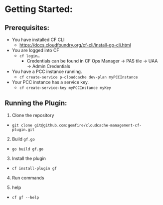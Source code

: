 # Getting Started:

## Prerequisites:
* You have installed CF CLI
    * https://docs.cloudfoundry.org/cf-cli/install-go-cli.html
* You are logged into CF
    * `cf login…`
       * Credentials can be found in CF Ops Manager &rarr; PAS tile &rarr; UAA &rarr; Admin Credentials
* You have a PCC instance running.
    * `cf create-service p-cloudcache dev-plan myPCCInstance`
* Your PCC instance has a service key.
    * `cf create-service-key myPCCInstance myKey`

## Running the Plugin:
1. Clone the repository 
  - `git clone git@github.com:gemfire/cloudcache-management-cf-plugin.git`
2. Build `gf.go` 
  - `go build gf.go`
3. Install the plugin 
  - `cf install-plugin gf`
4. Run commands 

5. help
  - `cf gf --help`
    

